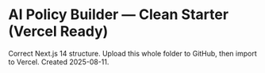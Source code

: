 # AI Policy Builder — Clean Starter (Vercel Ready)

Correct Next.js 14 structure. Upload this whole folder to GitHub, then import to Vercel.
Created 2025-08-11.
